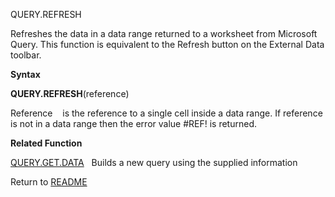 QUERY.REFRESH

Refreshes the data in a data range returned to a worksheet from
Microsoft Query. This function is equivalent to the Refresh button on
the External Data toolbar.

**Syntax**

**QUERY.REFRESH**(reference)

Reference&nbsp;&nbsp;&nbsp;&nbsp;is the reference to a single cell
inside a data range. If reference is not in a data range then the error
value \#REF\! is returned.

**Related Function**

[QUERY.GET.DATA](QUERY.GET.DATA.md)&nbsp;&nbsp;&nbsp;Builds a new query using the supplied
information



Return to [README](README.md)

